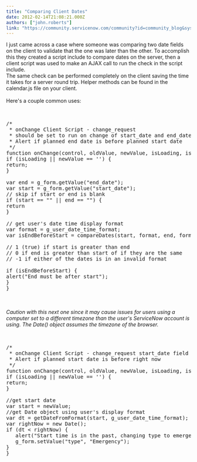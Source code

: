 ```yaml
---
title: "Comparing Client Dates"
date: 2012-02-14T21:08:21.000Z
authors: ["john.roberts"]
link: "https://community.servicenow.com/community?id=community_blog&sys_id=11cdeea9dbd0dbc01dcaf3231f9619a3"
---
```

<p>I just came across a case where someone was comparing two date fields on the client to validate that the one was later than the other. To accomplish this they created a script include to compare dates on the server, then a client script was used to make an AJAX call to run the check in the script include.<br />The same check can be performed completely on the client saving the time it takes for a server round trip. Helper methods can be found in the calendar.js file on your client.<br /><!--break--><br />Here's a couple common uses:<br /><pre __default_attr="plain" __jive_macro_name="code" class="jive_text_macro jive_macro_code"><br /><br />/*<br /> * onChange Client Script - change_request<br /> * should be set to run on change of start_date and end_date<br /> * Alert if planned end date is before planned start date<br /> */<br />function onChange(control, oldValue, newValue, isLoading, isTemplate) {<br />if (isLoading || newValue == '') {<br />return;<br />}<br /><br />var end = g_form.getValue("end_date");<br />var start = g_form.getValue("start_date");<br />// skip if start or end is blank<br />if (start == "" || end == "") {<br />return<br />}<br /><br />// get user's date time display format<br />var format = g_user_date_time_format;<br />var isEndBeforeStart = compareDates(start, format, end, format);<br /><br />// 1 (true) if start is greater than end<br />// 0 if end is greater than start of if they are the same<br />// -1 if either of the dates is in an invalid format<br /><br />if (isEndBeforeStart) {<br />alert("End must be after start");<br />}<br />}</pre><br /><br /><i>Caution with this next one since it may cause issues for users using a computer set to a different timezone than the user's ServiceNow account is using. The Date() object assumes the timezone of the browser.</i><br /><pre __default_attr="plain" __jive_macro_name="code" class="jive_text_macro jive_macro_code"><br /><br />/*<br /> * onChange Client Script - change_request start_date field<br /> * Alert if planned start date is before right now<br /> */<br />function onChange(control, oldValue, newValue, isLoading, isTemplate) {<br />if (isLoading || newValue == '') {<br />return;<br />}<br /><br />//get start date<br />var start = newValue;<br />//get Date object using user's display format<br />var dt = getDateFromFormat(start, g_user_date_time_format);<br />var rightNow = new Date();<br />if (dt &lt; rightNow) {<br />   alert("Start time is in the past, changing type to emergency.");<br />   g_form.setValue("type", "Emergency"); <br />}<br />}</pre></p>